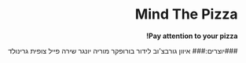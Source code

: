 <div dir='rtl' lang='he'>

# Mind The Pizza

**Pay attention to your pizza!**

###יוצרים:###
איוון גורבצ'וב
לידור בורופקר
מוריה יונגר
שירה פייל
צופית גרינולד
</div>

